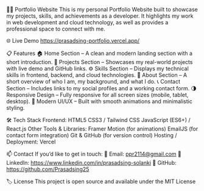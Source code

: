 🧑‍💻 Portfolio Website
This is my personal Portfolio Website built to showcase my projects, skills, and achievements as a developer. It highlights my work in web development and cloud technology, as well as provides a professional space to connect with me.

🌐 Live Demo
https://prasadsing-portfolio.vercel.app/

📋 Features
🏠 Home Section – A clean and modern landing section with a short introduction.
💼 Projects Section – Showcases my real-world projects with live demo and GitHub links.
⚙️ Skills Section – Displays my technical skills in frontend, backend, and cloud technologies.
📄 About Section – A short overview of who I am, my background, and what I do.
📞 Contact Section – Includes links to my social profiles and a working contact form.
🌗 Responsive Design – Fully responsive for all screen sizes (mobile, tablet, desktop).
🎨 Modern UI/UX – Built with smooth animations and minimalistic styling.

🛠️ Tech Stack
Frontend:
HTML5
CSS3 / Tailwind CSS
JavaScript (ES6+) / React.js
Other Tools & Libraries:
Framer Motion (for animations)
EmailJS (for contact form integration)
Git & GitHub (for version control)
Hosting / Deployment:
Vercel

📫 Contact
If you’d like to get in touch:
📧 Email: ppr2114@gmail.com
💼 LinkedIn: https://www.linkedin.com/in/prasadsing-solanki
🐙 GitHub: https://github.com/Prasadsing25

🏷️ License
This project is open source and available under the MIT License
